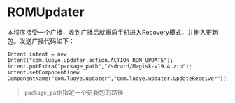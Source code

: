 # ROMUpdater

本程序接受一个广播，收到广播后就重启手机进入Recovery模式，并刷入更新包。发送广播代码如下：

```
Intent intent = new Intent("com.luoye.updater.action.ACTION_ROM_UPDATE");
intent.putExtra("package_path","/sdcard/Magisk-v19.4.zip");
intent.setComponent(new ComponentName("com.luoye.updater","com.luoye.updater.UpdateReceiver"));
```

> `package_path`指定一个更新包的路径